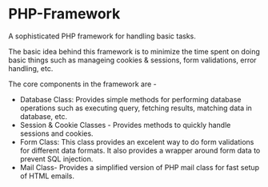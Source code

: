 # PHP-Framework
A sophisticated PHP framework for handling basic tasks.

The basic idea behind this framework is to minimize the time spent on doing basic things such as manageing cookies & sessions, form validations, error handling, etc.

The core components in the framework are - 
- Database Class: Provides simple methods for performing database operations such as executing query, fetching results, matching data in database, etc.
- Session & Cookie Classes - Provides methods to quickly handle sessions and cookies.
- Form Class: This class provides an excelent way to do form validations for different data formats. It also provides a wrapper around form data to prevent SQL injection.
- Mail Class- Provides a simplified version of PHP mail class for fast setup of HTML emails.
